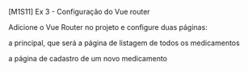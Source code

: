 [M1S11] Ex 3 - Configuração do Vue router

Adicione o Vue Router no projeto e configure duas páginas:

a principal, que será a página de listagem de todos os medicamentos

a página de cadastro de um novo medicamento
